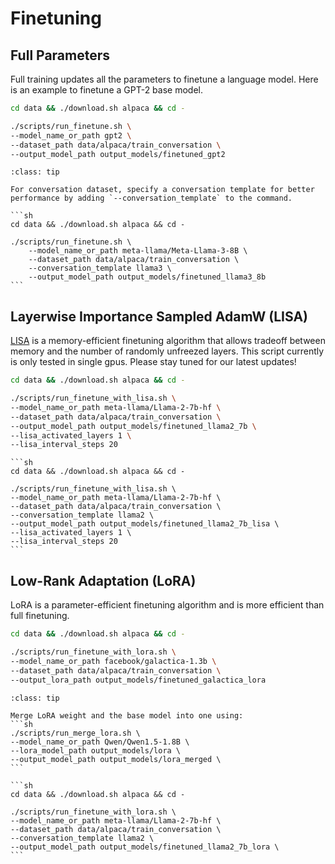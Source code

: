 # Finetuning 

## Full Parameters

Full training updates all the parameters to finetune a language model.
Here is an example to finetune a GPT-2 base model.

```sh
cd data && ./download.sh alpaca && cd -

./scripts/run_finetune.sh \
--model_name_or_path gpt2 \
--dataset_path data/alpaca/train_conversation \
--output_model_path output_models/finetuned_gpt2
```

```{admonition} Conversation Template
:class: tip

For conversation dataset, specify a conversation template for better performance by adding `--conversation_template` to the command.  
```

````{dropdown} Llama-3-8B conversation dataset example
```sh
cd data && ./download.sh alpaca && cd -

./scripts/run_finetune.sh \
    --model_name_or_path meta-llama/Meta-Llama-3-8B \
    --dataset_path data/alpaca/train_conversation \
    --conversation_template llama3 \
    --output_model_path output_models/finetuned_llama3_8b
```
````


## Layerwise Importance Sampled AdamW (LISA)

[LISA](https://arxiv.org/abs/2403.17919) is a memory-efficient finetuning algorithm that allows tradeoff between memory and the number of randomly unfreezed layers. This script currently is only tested in single gpus. Please stay tuned for our latest updates!

```sh
cd data && ./download.sh alpaca && cd -

./scripts/run_finetune_with_lisa.sh \
--model_name_or_path meta-llama/Llama-2-7b-hf \
--dataset_path data/alpaca/train_conversation \
--output_model_path output_models/finetuned_llama2_7b \
--lisa_activated_layers 1 \
--lisa_interval_steps 20
```

````{dropdown} Llama-2-7B conversation dataset example
```sh
cd data && ./download.sh alpaca && cd -

./scripts/run_finetune_with_lisa.sh \
--model_name_or_path meta-llama/Llama-2-7b-hf \
--dataset_path data/alpaca/train_conversation \
--conversation_template llama2 \
--output_model_path output_models/finetuned_llama2_7b_lisa \
--lisa_activated_layers 1 \
--lisa_interval_steps 20
```
````


## Low-Rank Adaptation (LoRA)

LoRA is a parameter-efficient finetuning algorithm and is more efficient than full finetuning.

```sh
cd data && ./download.sh alpaca && cd -

./scripts/run_finetune_with_lora.sh \
--model_name_or_path facebook/galactica-1.3b \
--dataset_path data/alpaca/train_conversation \
--output_lora_path output_models/finetuned_galactica_lora
```

````{admonition} Merge LoRA Weight
:class: tip

Merge LoRA weight and the base model into one using:  
```sh
./scripts/run_merge_lora.sh \
--model_name_or_path Qwen/Qwen1.5-1.8B \
--lora_model_path output_models/lora \
--output_model_path output_models/lora_merged \
```
````

````{dropdown} Llama-2-7B conversation dataset example
```sh
cd data && ./download.sh alpaca && cd -

./scripts/run_finetune_with_lora.sh \
--model_name_or_path meta-llama/Llama-2-7b-hf \
--dataset_path data/alpaca/train_conversation \
--conversation_template llama2 \
--output_model_path output_models/finetuned_llama2_7b_lora \
```
````